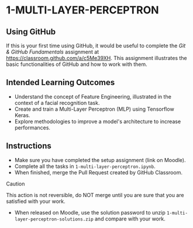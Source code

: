 # 1-MULTI-LAYER-PERCEPTRON

## Using GitHub
If this is your first time using GitHub, it would be useful to complete the _Git & GitHub Fundamentals_ assignment at https://classroom.github.com/a/c5Me39XH.
This assignment illustrates the basic functionalities of GitHub and how to work with them.

## Intended Learning Outcomes
* Understand the concept of Feature Engineering, illustrated in the context of a facial recognition task.
* Create and train a Multi-Layer Perceptron (MLP) using Tensorflow Keras.
* Explore methodologies to improve a model's architecture to increase performances.

## Instructions
* Make sure you have completed the setup assignment (link on Moodle). 
* Complete all the tasks in `1-multi-layer-perceptron.ipynb`.
* When finished, merge the Pull Request created by GitHub Classroom.

> [!CAUTION]
> This action is not reversible, do NOT merge until you are sure that you are satisfied with your work.

* When released on Moodle, use the solution password to unzip `1-multi-layer-perceptron-solutions.zip` and compare with your work.

